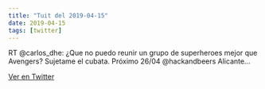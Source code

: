 ```yaml
---
title: "Tuit del 2019-04-15"
date: 2019-04-15
tags: [twitter]
---
```


RT @carlos_dhe: ¿Que no puedo reunir un grupo de superheroes mejor que Avengers?  Sujetame el cubata. Próximo 26/04 @hackandbeers Alicante…



[Ver en Twitter](https://twitter.com/i/web/status/1117846933245005824)
